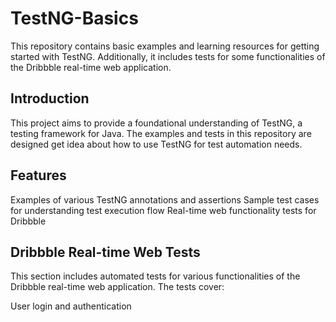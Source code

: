 <h1>TestNG-Basics</h1>
This repository contains basic examples and learning resources for getting started with TestNG. Additionally, it includes tests for some functionalities of the Dribbble real-time web application.

<h2>Introduction</h2>
This project aims to provide a foundational understanding of TestNG, a testing framework for Java. The examples and tests in this repository are designed get idea about how to  use TestNG for  test automation needs.

<h2>Features</h2>

Examples of various TestNG annotations and assertions
Sample test cases for understanding test execution flow
Real-time web functionality tests for Dribbble

<h2>Dribbble Real-time Web Tests</h2>
This section includes automated tests for various functionalities of the Dribbble real-time web application. The tests cover:

User login and authentication
